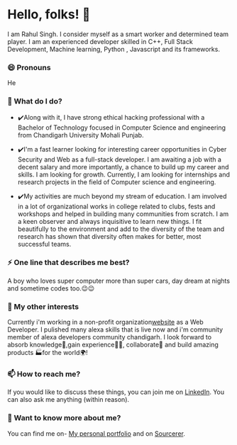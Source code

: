 # Hello, folks! 👋

I am Rahul Singh. I consider myself as a smart worker and determined team player. I am an experienced developer skilled in C++, Full Stack Development, Machine learning, Python , Javascript and its frameworks.

### 😄 Pronouns
He

### 🌱 What do I do?
- ✔️Along with it, I have strong ethical hacking professional with a Bachelor of Technology focused in Computer Science and engineering from Chandigarh University Mohali Punjab.

- ✔️I'm a fast learner looking for interesting career opportunities in Cyber Security and Web as a full-stack developer. I am awaiting a job with a decent salary and more importantly, a chance to build up my career and skills. I am looking for growth. Currently, I am looking for internships and research projects in the field of Computer science and engineering.

- ✔️My activities are much beyond my stream of education. I am involved in a lot of organizational works in college related to clubs, fests and workshops and helped in building many communities from scratch. I am a keen observer and always inquisitive to learn new things. I fit beautifully to the environment and add to the diversity of the team and research has shown that diversity often makes for better, most successful teams. 

### ⚡ One line that describes me best? 
A boy who loves super computer more than super cars, day dream at nights and sometime codes too.😉😉

### 👯 My other interests
Currently i'm working in a non-profit organization[website](https://www.foodtechies.fi/) as a Web Developer.
I pulished many alexa skills that is live now and i'm community member of alexa developers community chandigarh.
I look forward to absorb knowledge🧠,gain experience👨‍🏭, collaborate🤝 and build amazing products 🏭for the world🌍!

### 📫 How to reach me?
If you would like to discuss these things, you can join me on [LinkedIn](https://www.linkedin.com/in/rahul-kumar-singh-7293b3193/). You can also ask me anything (within reason).

### 💬 Want to know more about me?
You can find me on- [My personal portfolio](https://singhrash23.github.io/MyPortfolio/) and on [Sourcerer]().
